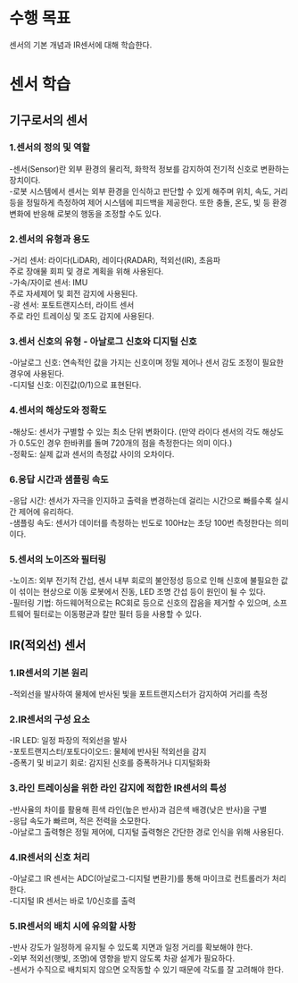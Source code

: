 # 수행 목표
센서의 기본 개념과 IR센서에 대해 학습한다.

# 센서 학습
## 기구로서의 센서
### 1.센서의 정의 및 역할
-센서(Sensor)란 외부 환경의 물리적, 화학적 정보를 감지하여 전기적 신호로 변환하는 장치이다.  
-로봇 시스템에서 센서는 외부 환경을 인식하고 판단할 수 있게 해주며 위치, 속도, 거리 등을 정밀하게 측정하여 제어 시스템에 피드백을 제공한다. 또한 충돌, 온도, 빛 등 환경 변화에 반응해 로봇의 행동을 조정할 수도 있다.

### 2.센서의 유형과 용도
-거리 센서: 라이다(LiDAR), 레이다(RADAR), 적외선(IR), 초음파  
주로 장애물 회피 및 경로 계획을 위해 사용된다.  
-가속/자이로 센서: IMU  
주로 자세제어 및 회전 감지에 사용된다.  
-광 센서: 포토트랜지스터, 라이트 센서  
주로 라인 트레이싱 및 조도 감지에 사용된다.  

### 3.센서 신호의 유형 - 아날로그 신호와 디지털 신호
-아날로그 신호: 연속적인 값을 가지는 신호이며 정밀 제어나 센서 감도 조정이 필요한 경우에 사용된다.  
-디지털 신호: 이진값(0/1)으로 표현된다.  

### 4.센서의 해상도와 정확도
-해상도: 센서가 구별할 수 있는 최소 단위 변화이다. (만약 라이다 센서의 각도 해상도가 0.5도인 경우 한바퀴를 돌며 720개의 점을 측정한다는 의미 이다.)  
-정확도: 실제 값과 센서의 측정값 사이의 오차이다.  

### 6.응답 시간과 샘플링 속도
-응답 시간: 센서가 자극을 인지하고 출력을 변경하는데 걸리는 시간으로 빠를수록 실시간 제어에 유리하다.  
-샘플링 속도: 센서가 데이터를 측정하는 빈도로 100Hz는 초당 100번 측정한다는 의미이다.  

### 5.센서의 노이즈와 필터링
-노이즈: 외부 전기적 간섭, 센서 내부 회로의 불안정성 등으로 인해 신호에 불필요한 값이 섞이는 현상으로 이동 로봇에서 진동, LED 조명 간섭 등이 원인이 될 수 있다.  
-필터링 기법: 하드웨어적으로는 RC회로 등으로 신호의 잡음을 제거할 수 있으며, 소프트웨어 필터로는 이동평균과 칼만 필터 등을 사용할 수 있다.  

## IR(적외선) 센서
### 1.IR센서의 기본 원리
-적외선을 발사하여 물체에 반사된 빛을 포트트랜지스터가 감지하여 거리를 측정

### 2.IR센서의 구성 요소
-IR LED: 일정 파장의 적외선을 발사  
-포토트랜지스터/포토다이오드: 물체에 반사된 적외선을 감지  
-증폭기 및 비교기 회로: 감지된 신호를 증폭하거나 디지털화화  

### 3.라인 트레이싱을 위한 라인 감지에 적합한 IR센서의 특성
-반사율의 차이를 활용해 흰색 라인(높은 반사)과 검은색 배경(낮은 반사)을 구별  
-응답 속도가 빠르며, 적은 전력을 소모한다.  
-아날로그 출력형은 정밀 제어에, 디지털 출력형은 간단한 경로 인식을 위해 사용된다.  

### 4.IR센서의 신호 처리
-아날로그 IR 센서는 ADC(아날로그-디지털 변환기)를 통해 마이크로 컨트롤러가 처리한다.  
-디지털 IR 센서는 바로 1/0신호를 출력  

### 5.IR센서의 배치 시에 유의할 사항
-반사 강도가 일정하게 유지될 수 있도록 지면과 일정 거리를 확보해야 한다.  
-외부 적외선(햇빛, 조명)에 영향을 받지 않도록 차광 설계가 필요하다.  
-센서가 수직으로 배치되지 않으면 오작동할 수 있기 때문에 각도를 잘 고려해야 한다.  


